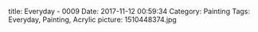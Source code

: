 title: Everyday - 0009
Date: 2017-11-12 00:59:34
Category: Painting
Tags: Everyday, Painting, Acrylic
picture: 1510448374.jpg
